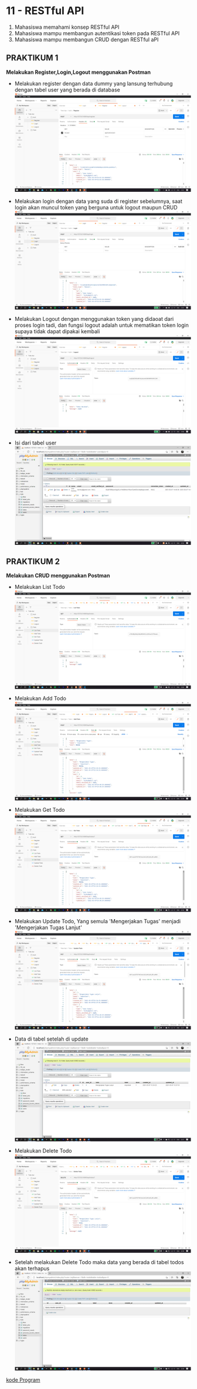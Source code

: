 # 11 - RESTful API

1. Mahasiswa memahami konsep RESTful API
2. Mahasiswa mampu membangun autentikasi token pada RESTful API
3. Mahasiswa mampu membangun CRUD dengan RESTful aPI

## PRAKTIKUM 1
**Melakukan Register,Login,Logout menggunakan Postman**

* Melakukan register dengan data dummy yang lansung terhubung dengan tabel user yang berada di database
![gambar](img/1.png)

* Melakukan login dengan data yang suda di register sebelumnya, saat login akan muncul token yang berguna untuk logout maupun CRUD
![gambar](img/2.png)

* Melakukan Logout dengan menggunakan token yang didaoat dari proses login tadi, dan fungsi logout adalah untuk mematikan token login supaya tidak dapat dipakai kembali
![gambar](img/3.png)

* Isi dari tabel user
![gambar](img/4.png)

## PRAKTIKUM 2
**Melakukan CRUD menggunakan Postman**

* Melakukan List Todo
![gambar](img/5.png)

* Melakukan Add Todo
![gambar](img/6.png)

* Melakukan Get Todo
![gambar](img/8.png)

* Melakukan Update Todo, Yang semula 'Mengerjakan Tugas' menjadi 'Mengerjakan Tugas Lanjut'
![gambar](img/9.png)

* Data di tabel setelah di update
![gambar](img/7.png)

* Melakukan Delete Todo
![gambar](img/10.png)

* Setelah melakukan Delete Todo maka data yang berada di tabel todos akan terhapus
![gambar](img/11.png)

[kode Program](../../src/11_RESTful_API/todo-api)






